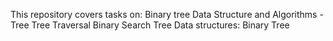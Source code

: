 This repository covers tasks on:
Binary tree
Data Structure and Algorithms - Tree
Tree Traversal
Binary Search Tree
Data structures: Binary Tree
